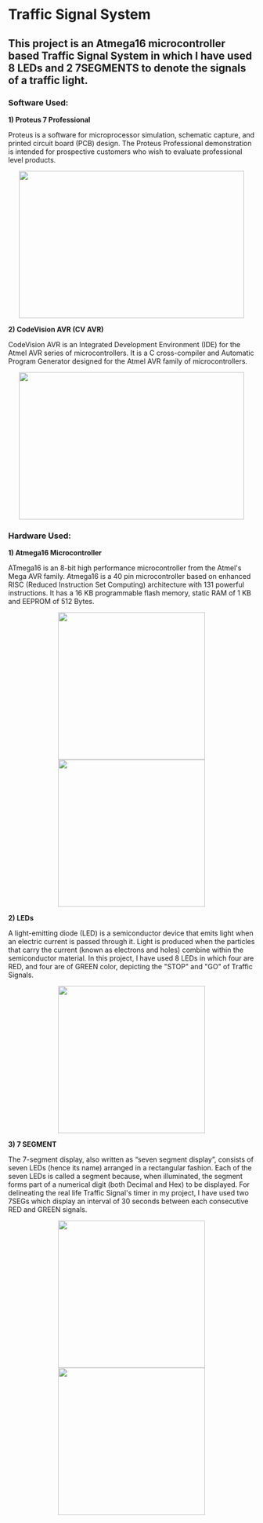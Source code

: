 # Traffic Signal System

## This project is an Atmega16 microcontroller based Traffic Signal System in which I have used 8 LEDs and 2 7SEGMENTS to denote the signals of a traffic light.

### Software Used:

**1) Proteus 7 Professional**

Proteus is a software for microprocessor simulation, schematic capture, and printed circuit board (PCB) design. The Proteus Professional demonstration is intended for prospective customers who wish to evaluate professional level products.


<p align="center">
  <img width="460" height="300" src="https://user-images.githubusercontent.com/74250682/101166093-bdda7080-365d-11eb-9d98-7c10326d3b53.png">
</p>


**2) CodeVision AVR (CV AVR)**

CodeVision AVR is an Integrated Development Environment (IDE) for the Atmel AVR series of microcontrollers. It is a C cross-compiler and Automatic Program Generator designed for the Atmel AVR family of microcontrollers.

<p align="center">
  <img width="460" height="300" src="https://user-images.githubusercontent.com/74250682/101167439-e2cfe300-365f-11eb-90d6-2fd6515124ce.jpg">
</p>

### Hardware Used:

**1) Atmega16 Microcontroller**

ATmega16 is an 8-bit high performance microcontroller from the Atmel's Mega AVR family. Atmega16 is a 40 pin microcontroller based on enhanced RISC (Reduced Instruction Set Computing) architecture with 131 powerful instructions. It has a 16 KB programmable flash memory, static RAM of 1 KB and EEPROM of 512 Bytes.

<p align="center"> <img width="300" src="https://user-images.githubusercontent.com/74250682/101168052-e021bd80-3660-11eb-90d2-b16ab98a56ba.png"> <img width="300" src="https://user-images.githubusercontent.com/74250682/101168841-0ac04600-3662-11eb-8f97-f75ffb000072.jpg"> </p> 

**2) LEDs**

A light-emitting diode (LED) is a semiconductor device that emits light when an electric current is passed through it. Light is produced when the particles that carry the current (known as electrons and holes) combine within the semiconductor material. In this project, I have used 8 LEDs in which four are RED, and four are of GREEN color, depicting the "STOP" and "GO" of Traffic Signals.

<p align="center"> <img width="300" src="https://user-images.githubusercontent.com/74250682/101169615-37289200-3663-11eb-98df-3569b8f46a43.jpg"> </p>

**3) 7 SEGMENT**

The 7-segment display, also written as “seven segment display”, consists of seven LEDs (hence its name) arranged in a rectangular fashion. Each of the seven LEDs is called a segment because, when illuminated, the segment forms part of a numerical digit (both Decimal and Hex) to be displayed. For delineating the real life Traffic Signal's timer in my project, I have used two 7SEGs which display an interval of 30 seconds between each consecutive RED and GREEN signals.

<p align="center"> <img width="300" src="https://user-images.githubusercontent.com/74250682/101170460-7efbe900-3664-11eb-8ffa-67c04f70a468.jpg"> <img height="300" src="https://user-images.githubusercontent.com/74250682/101170628-bd91a380-3664-11eb-8089-b5755d87e4d4.png"> </p>

